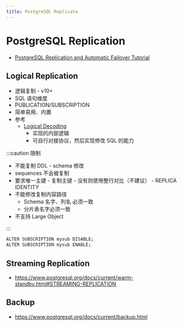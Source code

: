 ```yaml
---
title: PostgreSQL Replicate
---
```


# PostgreSQL Replication

- [PostgreSQL Replication and Automatic Failover Tutorial](https://www.enterprisedb.com/postgres-tutorials/postgresql-replication-and-automatic-failover-tutorial)

## Logical Replication

- 逻辑复制 - v10+
- SQL 语句维度
- PUBLICATION/SUBSCRIPTION
- 简单易用、内置
- 参考
  - [Logical Decoding](https://www.postgresql.org/docs/current/logicaldecoding.html)
    - 实现的内部逻辑
    - 可自行对接协议，然后实现修改 SQL 的能力

:::caution 限制

- 不能复制 DDL - schema 修改
- sequences 不会被复制
- 要求唯一主键 - 复制主键 - 没有则使用整行对比（不建议） - REPLICA IDENTITY
- 不能修改复制内容路径
  - Schema 名字、列名 必须一致
  - 分片表名字必须一致
- 不支持 Large Object

:::

```bash
ALTER SUBSCRIPTION mysub DISABLE;
ALTER SUBSCRIPTION mysub ENABLE;
```

## Streaming Replication

- https://www.postgresql.org/docs/current/warm-standby.html#STREAMING-REPLICATION

## Backup

- https://www.postgresql.org/docs/current/backup.html
